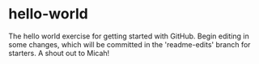 # hello-world
The hello world exercise for getting started with GitHub.
Begin editing in some changes, which will be committed in the 'readme-edits' branch for starters.
A shout out to Micah!
